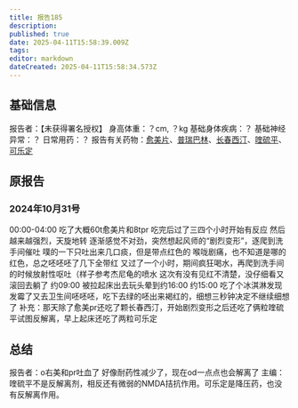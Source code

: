 ```yaml
---
title: 报告185
description: 
published: true
date: 2025-04-11T15:58:39.009Z
tags: 
editor: markdown
dateCreated: 2025-04-11T15:58:34.573Z
---
```


## 基础信息
报告者：【未获得署名授权】
身高体重：？cm, ？kg
基础身体疾病：？
基础神经异常：？
日常用药：？
报告有关药物：[愈美片](/drug/复方系列#愈美)、[普瑞巴林](/drug/PR80)、[长春西汀](/drug/长春西汀)、[喹硫平](/drug/QTP)、[可乐定](/drug/可乐定)

## 原报告
### 2024年10月31号
00:00-04:00 吃了大概60t愈美片和8tpr 吃完后过了三四个小时开始有反应 然后越来越强烈，天旋地转 逐渐感觉不对劲，突然想起风师的“剧烈变形”，逐爬到洗手间催吐 噗的一下只吐出来几口痰，但是带点红色的 喉咙剧痛，也不知道是哪的红色，总之呸呸呸了几下全带红 又过了一个小时，期间疯狂喝水，再爬到洗手间的时候放射性呕吐（样子参考杰尼龟的喷水 这次有没有见红不清楚，没仔细看又滚回去躺了
约09:00 被拉起床出去玩头晕到约16:00
约15:00 吃了个冰淇淋发现发霉了又去卫生间呸呸呸，吃下去绿的呸出来褐红的，细想三秒钟决定不继续细想了
补充：那天除了愈美pr还吃了颗长春西汀，开始剧烈变形之后还吃了俩粒喹硫平试图反解离，早上起床还吃了两粒可乐定

## 总结
报告者：o右美和pr吐血了 好像耐药性减少了，现在od一点点也会解离了
主编：喹硫平不是反解离剂，相反还有微弱的NMDA拮抗作用。可乐定是降压药，也没有反解离作用。